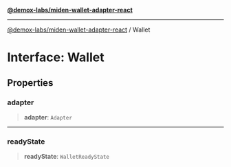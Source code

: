 [**@demox-labs/miden-wallet-adapter-react**](../README.md)

***

[@demox-labs/miden-wallet-adapter-react](../globals.md) / Wallet

# Interface: Wallet

## Properties

### adapter

> **adapter**: `Adapter`

***

### readyState

> **readyState**: `WalletReadyState`
